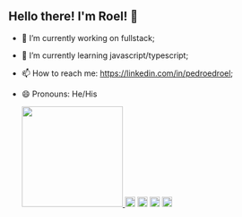## Hello there! I'm Roel! 👋

- 🔭 I’m currently working on fullstack;
- 🌱 I’m currently learning javascript/typescript;
- 📫 How to reach me: https://linkedin.com/in/pedroedroel;
- 😄 Pronouns: He/His

  <div>
    <a href="https://linkedin.com/in/pedroedroel">
      <img height="180em" src="https://github-readme-stats.vercel.app/api?username=pedroedroel&theme=holi&show_icons=true" />
      <im height="180em" src="https://github-readme-stats.vercel.app/api/top-langs/?username=pedroedroel&layout=compat&langs_count=6&theme=holi" />
    </a>
    <img height ="18em" src="https://img.shields.io/badge/HTML5-E34F26?style=for-the-badge&logo=html5&logoColor=white">
    <img height ="18em" src="https://img.shields.io/badge/CSS3-1572B6?style=for-the-badge&logo=css3&logoColor=white">
    <img height ="18em" src="https://img.shields.io/badge/JavaScript-323330?style=for-the-badge&logo=javascript&logoColor=F7DF1E">
    <img height ="18em" src="https://img.shields.io/badge/Python-14354C?style=for-the-badge&logo=python&logoColor=white">
  </div>

